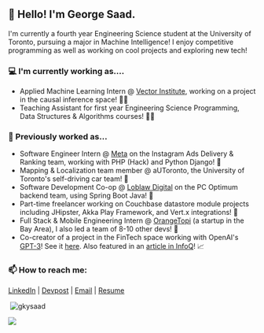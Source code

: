 ## 👋 Hello! I'm George Saad.

I'm currently a fourth year Engineering Science student at the University of Toronto, pursuing a major in Machine Intelligence! I enjoy competitive programming as well as working on cool projects and exploring new tech!

### 💻 I'm currently working as....
- Applied Machine Learning Intern @ [Vector Institute](https://vectorinstitute.ai/ "Vector Institute"), working on a project in the causal inference space! 🧑‍🔬
- Teaching Assistant for first year Engineering Science Programming, Data Structures & Algorithms courses! 🧑‍🏫

### 🌱 Previously worked as...
- Software Engineer Intern @ [Meta](https://about.facebook.com/?utm_source=meta.com&utm_medium=redirect "Meta") on the Instagram Ads Delivery & Ranking team, working with PHP (Hack) and Python Django! 📱
- Mapping & Localization team member @ aUToronto, the University of Toronto's self-driving car team! 🚗
- Software Development Co-op @ [Loblaw Digital](https://www.loblawdigital.co/ "Loblaw Digital") on the PC Optimum backend team, using Spring Boot Java! 🛒
- Part-time freelancer working on Couchbase datastore module projects including JHipster, Akka Play Framework, and Vert.x integrations! 📙
- Full Stack & Mobile Engineering Intern @ [OrangeTopi](https://orangetopi.com "OrangeTopi") (a startup in the Bay Area), I also led a team of 8-10 other devs! 📱
- Co-creator of a project in the FinTech space working with OpenAI's [GPT-3](https://beta.openai.com/ "GPT-3")! See it [here](https://twitter.com/gkysaad/status/1285717081074409476). Also featured in an [article in InfoQ](https://www.infoq.com/articles/gpt3-enabled-applications/ "article in InfoQ")! 📈

### 📫 How to reach me: 
[LinkedIn](https://www.linkedin.com/in/gkysaad/ "LinkedIn") | [Devpost](https://devpost.com/gkysaad "Devpost") | [Email](mailto:g.saad@mail.utoronto.ca "Email") | [Resume](https://georgesaad.tech/George's%20Resume%20(Academic).pdf "Resume")

<p>&nbsp;<img align="center" src="https://github-readme-stats.vercel.app/api?username=gkysaad&show_icons=true&locale=en" alt="gkysaad" /></p>

![](https://komarev.com/ghpvc/?username=gkysaad)
